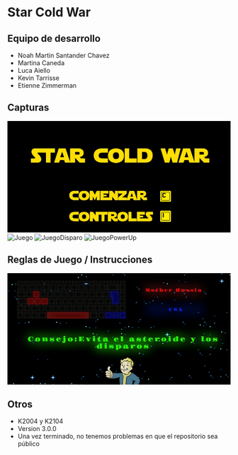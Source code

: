 # Star Cold War

## Equipo de desarrollo

- Noah Martin Santander Chavez
- Martina Caneda
- Luca Aiello
- Kevin Tarrisse
- Etienne Zimmerman

## Capturas

![PantallaComienzo](./assets/menu.jpg)
![Juego](./assets/screenshots/capturaJuego.jpg)
![JuegoDisparo](./assets/screenshots/capturaJuegoDisparo.jpg)
![JuegoPowerUp](./assets/screenshots/capturaJuegoPowerUps.jpg)

## Reglas de Juego / Instrucciones

![ControlesInstrucciones](./assets/screenshots/controlesInstrucciones.jpg)


## Otros

- K2004 y K2104
- Version 3.0.0
- Una vez terminado, no tenemos problemas en que el repositorio sea público 
